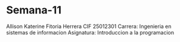 # Semana-11
Allison Katerine Fitoria Herrera
CIF 25012301
Carrera: Ingenieria en sistemas de informacion
Asignatura: Introduccion a la programacion
